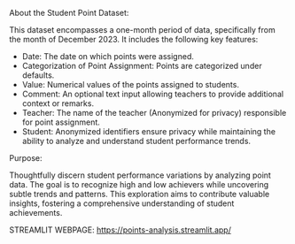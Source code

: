 About the Student Point Dataset:

This dataset encompasses a one-month period of data, specifically from the month of December 2023. It includes the following key features:
- Date: The date on which points were assigned.
- Categorization of Point Assignment: Points are categorized under defaults.
- Value: Numerical values of the points assigned to students.
- Comment: An optional text input allowing teachers to provide additional context or remarks.
- Teacher: The name of the teacher (Anonymized for privacy) responsible for point assignment.
- Student: Anonymized identifiers ensure privacy while maintaining the ability to analyze and understand student performance trends.

Purpose: 

Thoughtfully discern student performance variations by analyzing point data. The goal is to recognize high and low achievers while uncovering subtle trends and patterns. This exploration aims to contribute valuable insights, fostering a comprehensive understanding of student achievements.

STREAMLIT WEBPAGE: https://points-analysis.streamlit.app/
